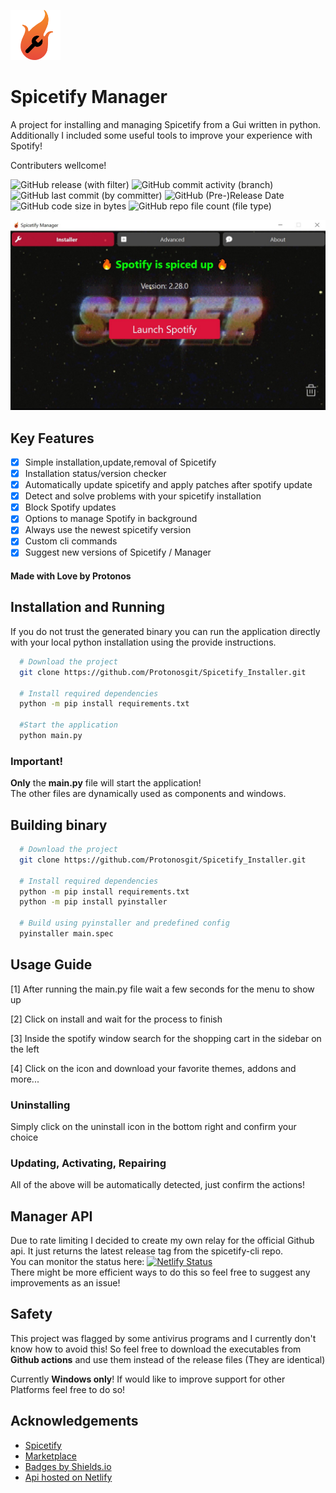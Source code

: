<img src="./res/icon.png" alt="spicetify manager icon" width="80"/> <br>
# Spicetify Manager
A project for installing and managing Spicetify from a Gui written in python.
Additionally I included some useful tools to improve your experience with Spotify!

Contributers wellcome!

![GitHub release (with filter)](https://img.shields.io/github/v/release/Protonosgit/Spicetify_Installer)
![GitHub commit activity (branch)](https://img.shields.io/github/commit-activity/t/Protonosgit/Spicetify_Manager)
![GitHub last commit (by committer)](https://img.shields.io/github/last-commit/Protonosgit/Spicetify_Manager)
![GitHub (Pre-)Release Date](https://img.shields.io/github/release-date-pre/Protonosgit/Spicetify_Manager)
![GitHub code size in bytes](https://img.shields.io/github/languages/code-size/Protonosgit/Spicetify_Manager)
![GitHub repo file count (file type)](https://img.shields.io/github/directory-file-count/Protonosgit/Spicetify_Manager)

![Screenshot](/.ghres/screenshot.jpg)
## Key Features

- [x] Simple installation,update,removal of Spicetify
- [X] Installation status/version checker
- [x] Automatically update spicetify and apply patches after spotify update
- [X] Detect and solve problems with your spicetify installation
- [X] Block Spotify updates
- [x] Options to manage Spotify in background
- [X] Always use the newest spicetify version
- [x] Custom cli commands
- [x] Suggest new versions of Spicetify / Manager

#### Made with Love by Protonos

 ## Installation and Running
If you do not trust the generated binary you can run the application directly with your local python installation using the provide instructions.

```bash
  # Download the project
  git clone https://github.com/Protonosgit/Spicetify_Installer.git

  # Install required dependencies
  python -m pip install requirements.txt
  
  #Start the application
  python main.py
```

### Important!
**Only** the **main.py** file will start the application!  
The other files are dynamically used as components and windows.

## Building binary

```bash
  # Download the project
  git clone https://github.com/Protonosgit/Spicetify_Installer.git

  # Install required dependencies
  python -m pip install requirements.txt
  python -m pip install pyinstaller

  # Build using pyinstaller and predefined config
  pyinstaller main.spec
```

## Usage Guide

[1] After running the main.py file wait a few seconds for the menu to show up

[2] Click on install and wait for the process to finish

[3] Inside the spotify window search for the shopping cart in the sidebar on the left

[4] Click on the icon and download your favorite themes, addons and more...

### Uninstalling

Simply click on the uninstall icon in the bottom right and confirm your choice

### Updating, Activating, Repairing

All of the above will be automatically detected, just confirm the actions!

## Manager API

Due to rate limiting I decided to create my own relay for the official Github api.
It just returns the latest release tag from the spicetify-cli repo.   
You can monitor the status here: [![Netlify Status](https://api.netlify.com/api/v1/badges/a32b6502-e8ec-45a7-b3e3-4af087f5d38e/deploy-status)](https://app.netlify.com/sites/spicetifymanagerapi/deploys)   
There might be more efficient ways to do this so feel free to suggest any improvements as an issue!

## Safety 
This project was flagged by some antivirus programs and I currently don't know how to avoid this!
So feel free to download the executables from **Github actions** and use them instead of the release files (They are identical)

Currently **Windows only**!
If would like to improve support for other Platforms feel free to do so!


## Acknowledgements
- [Spicetify](https://spicetify.app/)
- [Marketplace](https://github.com/spicetify/spicetify-marketplace)
- [Badges by Shields.io](https://shields.io/)
- [Api hosted on Netlify](https://netlify.com)
